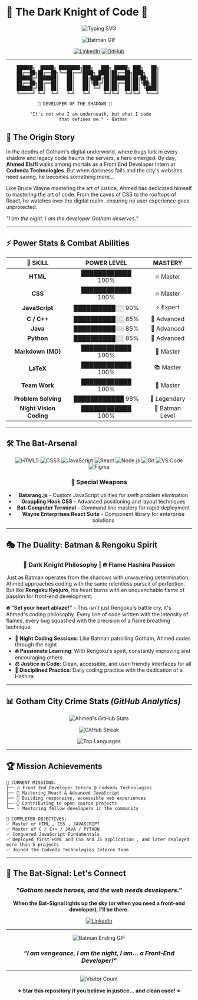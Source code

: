 # 🦇 The Dark Knight of Code 🦇

<div align="center">
  <img src="https://readme-typing-svg.herokuapp.com?font=Fira+Code&size=32&duration=2800&pause=2000&color=FFD700&center=true&vCenter=true&width=940&lines=Ahmed+Mohamed+Soliman+Abd+Elnaby+Elsifi;%F0%9F%A6%87+Front+End+Developer+Intern+%40+Codveda+%F0%9F%A6%87;I+am+the+night.;The+hero+Gotham's+code+deserves..." alt="Typing SVG" />
</div>

<div align="center">
  
  ![Batman GIF](https://media.giphy.com/media/l2JhORT5IFnj6ioko/giphy.gif)
  
  [![LinkedIn](https://img.shields.io/badge/-Ahmed%20Elsifi-0077B5?style=for-the-badge&logo=Linkedin&logoColor=white)](https://www.linkedin.com/in/ahmed-elsifi-b258a537a/)
  [![GitHub](https://img.shields.io/badge/-AhmedElsifi-181717?style=for-the-badge&logo=GitHub&logoColor=white)](https://github.com/AhmedElsifi)
  
</div>

---

```
    ██████╗  █████╗ ████████╗███╗   ███╗ █████╗ ███╗   ██╗
    ██╔══██╗██╔══██╗╚══██╔══╝████╗ ████║██╔══██╗████╗  ██║
    ██████╔╝███████║   ██║   ██╔████╔██║███████║██╔██╗ ██║
    ██╔══██╗██╔══██║   ██║   ██║╚██╔╝██║██╔══██║██║╚██╗██║
    ██████╔╝██║  ██║   ██║   ██║ ╚═╝ ██║██║  ██║██║ ╚████║
    ╚═════╝ ╚═╝  ╚═╝   ╚═╝   ╚═╝     ╚═╝╚═╝  ╚═╝╚═╝  ╚═══╝
                    
            🦇 DEVELOPER OF THE SHADOWS 🦇
    
         "It's not who I am underneath, but what I code 
                    that defines me." - Batman
```

## 🌃 **The Origin Story**

In the depths of Gotham's digital underworld, where bugs lurk in every shadow and legacy code haunts the servers, a hero emerged. By day, **Ahmed Elsifi** walks among mortals as a Front End Developer Intern at **Codveda Technologies**. But when darkness falls and the city's websites need saving, he becomes something more...

Like Bruce Wayne mastering the art of justice, Ahmed has dedicated himself to mastering the art of code. From the caves of CSS to the rooftops of React, he watches over the digital realm, ensuring no user experience goes unprotected.

*"I am the night. I am the developer Gotham deserves."*

---

## ⚡ **Power Stats & Combat Abilities**

<div align="center">

| 🦇 **SKILL** | **POWER LEVEL** | **MASTERY** |
|:---:|:---:|:---:|
| **HTML** | ████████████ 100% | 🔥 Master |
| **CSS** | ████████████ 100% | 🔥 Master |
| **JavaScript** | ██████████░░ 90% | ⚡ Expert |
| **C / C++** | ██████████░░ 85% | 🚀 Advanced |
| **Java** | ██████████░░ 85% | 🚀 Advanced |
| **Python** | ██████████░░ 85% | 🚀 Advanced |
| **Markdown (MD)** | ████████████ 100% | 📝 Master |
| **LaTeX** | ████████████ 100% | 📚 Master |
| **Team Work** | ████████████ 100% | 🤝 Master |
| **Problem Solving** | ████████████ 98% | 🧠 Legendary |
| **Night Vision Coding** | ████████████ 100% | 🦇 Batman Level |

</div>

---

## 🛠️ **The Bat-Arsenal** 

<div align="center">

![HTML5](https://img.shields.io/badge/HTML5-E34F26?style=for-the-badge&logo=html5&logoColor=white)
![CSS3](https://img.shields.io/badge/CSS3-1572B6?style=for-the-badge&logo=css3&logoColor=white)
![JavaScript](https://img.shields.io/badge/JavaScript-F7DF1E?style=for-the-badge&logo=javascript&logoColor=black)
![React](https://img.shields.io/badge/React-20232A?style=for-the-badge&logo=react&logoColor=61DAFB)
![Node.js](https://img.shields.io/badge/Node.js-43853D?style=for-the-badge&logo=node.js&logoColor=white)
![Git](https://img.shields.io/badge/GIT-E44C30?style=for-the-badge&logo=git&logoColor=white)
![VS Code](https://img.shields.io/badge/Visual_Studio-5C2D91?style=for-the-badge&logo=visual%20studio&logoColor=white)
![Figma](https://img.shields.io/badge/Figma-F24E1E?style=for-the-badge&logo=figma&logoColor=white)

### 🦇 **Special Weapons**
- **Batarang.js** - Custom JavaScript utilities for swift problem elimination
- **Grappling Hook CSS** - Advanced positioning and layout techniques  
- **Bat-Computer Terminal** - Command line mastery for rapid deployment
- **Wayne Enterprises React Suite** - Component library for enterprise solutions

</div>

---

## 🎭 **The Duality: Batman & Rengoku Spirit**

<div align="center">
  
  ### 🦇 **Dark Knight Philosophy** | 🔥 **Flame Hashira Passion**
  
</div>

Just as Batman operates from the shadows with unwavering determination, Ahmed approaches coding with the same relentless pursuit of perfection. But like **Rengoku Kyojuro**, his heart burns with an unquenchable flame of passion for front-end development.

**🔥 "Set your heart ablaze!"** - This isn't just Rengoku's battle cry, it's Ahmed's coding philosophy. Every line of code written with the intensity of flames, every bug squashed with the precision of a flame breathing technique.

- **🌙 Night Coding Sessions**: Like Batman patrolling Gotham, Ahmed codes through the night
- **🔥 Passionate Learning**: With Rengoku's spirit, constantly improving and encouraging others
- **⚖️ Justice in Code**: Clean, accessible, and user-friendly interfaces for all
- **🥋 Disciplined Practice**: Daily coding practice with the dedication of a Hashira

---

## 📊 **Gotham City Crime Stats** *(GitHub Analytics)*

<div align="center">
  
  ![Ahmed's GitHub Stats](https://github-readme-stats.vercel.app/api?username=AhmedElsifi&show_icons=true&theme=dark&bg_color=0d1117&title_color=FFD700&icon_color=FFD700&text_color=c9d1d9&border_color=30363d)
  
  ![GitHub Streak](https://github-readme-streak-stats.herokuapp.com/?user=AhmedElsifi&theme=dark&background=0d1117&ring=FFD700&fire=FFD700&currStreakLabel=FFD700&sideNums=c9d1d9&currStreakNum=c9d1d9&dates=8b949e)
  
  ![Top Languages](https://github-readme-stats.vercel.app/api/top-langs/?username=AhmedElsifi&layout=compact&theme=dark&bg_color=0d1117&title_color=FFD700&text_color=c9d1d9&border_color=30363d)
  
</div>

---

## 🏆 **Mission Achievements**

```
🦇 CURRENT MISSIONS:
├── 🔥 Front End Developer Intern @ Codveda Technologies
├── 🌟 Mastering React & Advanced JavaScript  
├── 🎯 Building responsive, accessible web experiences
├── 🚀 Contributing to open source projects
└── 💡 Mentoring fellow developers in the community

🏅 COMPLETED OBJECTIVES:
✅ Master of HTML , CSS , JAVASCRIPT
✅ Master of C / C++ / JAVA / PYTHON
✅ Conquered JavaScript Fundamentals  
✅ Deployed first HTML and CSS and JS application , and later deployed more than 5 projects
✅ Joined the Codveda Technologies Interns team
```

</div>

---

## 🌆 **The Bat-Signal: Let's Connect**

<div align="center">

### *"Gotham needs heroes, and the web needs developers."*

**When the Bat-Signal lights up the sky (or when you need a front-end developer), I'll be there.**

[![LinkedIn](https://img.shields.io/badge/🦇%20Professional%20Network-0077B5?style=for-the-badge&logo=Linkedin&logoColor=white)](https://www.linkedin.com/in/ahmed-elsifi-b258a537a/)
<!-- [![Email](https://img.shields.io/badge/🔥%20Direct%20Contact-D14836?style=for-the-badge&logo=gmail&logoColor=white)](mailto:ahmed.elsifi@example.com) -->
<!-- [![Portfolio](https://img.shields.io/badge/🌟%20Wayne%20Enterprises%20Portal-000000?style=for-the-badge&logo=About.me&logoColor=white)](#) -->

---

![Batman Ending GIF]([https://media.giphy.com/media/FnGJfc18tDDHy/giphy.gif](https://media1.tenor.com/m/s6s583hqPP4AAAAC/the-batman.gif))

### *"I am vengeance, I am the night, I am... a Front-End Developer!"*

</div>

---

<div align="center">
  <img src="https://komarev.com/ghpvc/?username=AhmedElsifi&color=yellow&style=for-the-badge&label=VISITORS+TO+THE+BATCAVE" alt="Visitor Count" />
</div>

<div align="center">

**⭐ Star this repository if you believe in justice... and clean code! ⭐**

</div>

